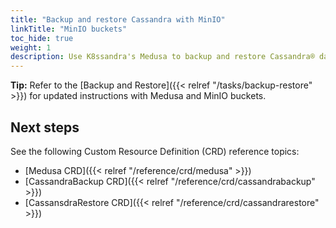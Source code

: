 ```yaml
---
title: "Backup and restore Cassandra with MinIO"
linkTitle: "MinIO buckets"
toc_hide: true
weight: 1
description: Use K8ssandra's Medusa to backup and restore Cassandra® data with MinIO buckets.
---
```


**Tip:** Refer to the [Backup and Restore]({{< relref "/tasks/backup-restore" >}}) for updated instructions with Medusa and MinIO buckets.

## Next steps

See the following Custom Resource Definition (CRD) reference topics:

* [Medusa CRD]({{< relref "/reference/crd/medusa" >}})
* [CassandraBackup CRD]({{< relref "/reference/crd/cassandrabackup" >}})
* [CassansdraRestore CRD]({{< relref "/reference/crd/cassandrarestore" >}})
